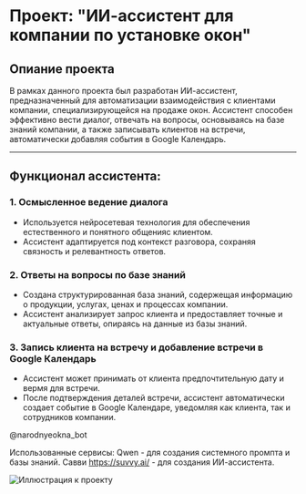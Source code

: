 # Проект: "ИИ-ассистент для компании по установке окон"

## Опиание проекта
В рамках данного проекта был разработан ИИ-ассистент, предназначенный для автоматизации взаимодействия с клиентами компании, специализирующейся на продаже окон. Ассистент способен эффективно вести диалог, отвечать на вопросы, основываясь на базе знаний компании, а также записывать клиентов на встречи, автоматически добавляя события в Google Календарь.

---

## Функционал ассистента:

### 1. **Осмысленное ведение диалога**
- Используется нейросетевая технология для обеспечения естественного и понятного общенияс клиентом.
- Ассистент адаптируется под контекст разговора, сохраняя связность и релевантность ответов.

### 2. **Ответы на вопросы по базе знаний**
- Создана структурированная база знаний, содержещая информацию о продукции, услугах, ценах и процессах компании.
- Ассистент анализирует запрос клиента и предоставляет точные и актуальные ответы, опираясь на данные из базы знаний.

### 3. **Запись клиента на встречу и добавление встречи в Google Календарь**
- Ассистент может принимать от клиента предпочтительную дату и вермя для встречи.
- После подтверждения деталей встречи, ассистент автоматически создает событие в Google Календаре, уведомляя как клиента, так и сотрудников компании.

@narodnyeokna_bot

Использованные сервисы:
Qwen - для создания системного промпта и базы знаний.
Савви https://suvvy.ai/ - для создания ИИ-ассистента.

![Иллюстрация к проекту](https://example.com/image.png)
